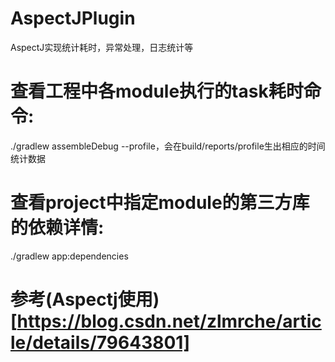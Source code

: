 # AspectJPlugin
AspectJ实现统计耗时，异常处理，日志统计等

# 查看工程中各module执行的task耗时命令:
./gradlew assembleDebug --profile，会在build/reports/profile生出相应的时间统计数据

# 查看project中指定module的第三方库的依赖详情:
./gradlew app:dependencies

# 参考(Aspectj使用)[https://blog.csdn.net/zlmrche/article/details/79643801]

